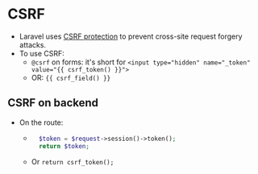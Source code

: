 # CSRF
- Laravel uses [CSRF protection](https://laravel.com/docs/csrf) to prevent cross-site request forgery attacks.
- To use CSRF:
  - `@csrf` on forms: it's short for `<input type="hidden" name="_token" value="{{ csrf_token() }}">`
  - OR: `{{ csrf_field() }}`

## CSRF on backend
- On the route:
  - ```php
      $token = $request->session()->token();
      return $token;
      ```
  - Or `return csrf_token();`